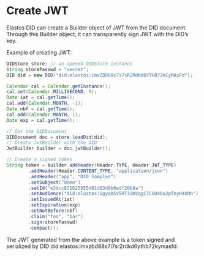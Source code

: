 # Create JWT

Elastos DID can create a Builder object of JWT from the DID document. Through this Builder object, it can transparently sign JWT with the DID’s key.

Example of creating JWT:

```java
DIDStore store; // an opened DIDStore instance
String storePasswd = "secret";
DID did = new DID("did:elastos:imxZBD88s7i7sR2RdKd6YTHB72kCyMAsFd");

Calendar cal = Calendar.getInstance();
cal.set(Calendar.MILLISECOND, 0);
Date iat = cal.getTime();
cal.add(Calendar.MONTH, -1);
Date nbf = cal.getTime();
cal.add(Calendar.MONTH, 1);
Date exp = cal.getTime();

// Get the DIDDocument
DIDDocument doc = store.loadDid(did);
// Create JwtBuilder with the DID
JwtBuilder builder = doc.jwtBuilder();

// Create a signed token
String token = builder.addHeader(Header.TYPE, Header.JWT_TYPE)
        .addHeader(Header.CONTENT_TYPE, "application/json")
        .addHeader("app", "DID Samples")
        .setSubject("demo")
        .setId("e3dcc871625955d01d83d9b6edf20b8a")
        .setAudience("did:elastos:igyq8SV5RT33HVqgCTCGU48u2pfnyH4XMn")
        .setIssuedAt(iat)
        .setExpiration(exp)
        .setNotBefore(nbf)
        .claim("foo", "bar")
        .sign(storePasswd)
        .compact();
```

The JWT generated from the above example is a token signed and serialized by DID did:elastos:imxzbd88s7i7sr2rdkd6ythb72kymasfd.
